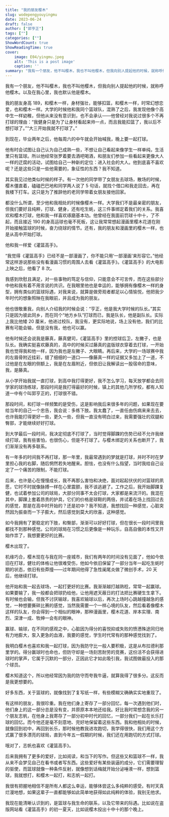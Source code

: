 ```yaml
---
title: "我的朋友樱木"
slug: wodepengyouyingmu
date: 2023-06-24  
draft: false
author: ["郭亨正"] 
tags: [""]
categories: [""]
ShowWordCount: true
ShowReadingTime: true
cover:
    image: E04/yingmu.jpeg
    alt: 'This is a post image'
    caption: ''
summary: "我有一个朋友，他不叫樱木，我也不叫他樱木，但我向别人提起他的时候，就称呼他樱木。以及在我心里，我也默认他是樱木。"
---
```


我有一个朋友，他不叫樱木，我也不叫他樱木，但我向别人提起他的时候，就称呼他樱木。以及在我心里，我也默认他是樱木。

我的朋友身高 189，和樱木一样，身材强壮，能够扣篮，和樱木一样，时常幻想恋爱，也和樱木一样。大学的时候他和我同个篮球队，混熟了之后，我发现他像个高中生一样幼稚，但他从来没有意识到，也不会承认——他曾经对我说过很多个不再打球的理由：“我健身只是为了让身材看起来帅一点，而且我能扣篮了，我以后不想打球了。”“大三开始我就不打球了。”

到现在，毕业两年之后，他每周六的中午就会开始喊我，晚上要一起打球。

他有时会试图让自己认为自己成熟一些，不想让自己看起来像学生一样单纯，生活里只有篮球。所以他经常张罗着要去酒吧喝酒，和朋友们参加一些看起来更像大人一样的迂腐的活动，试图给自己一种新的定位：进入社会的大人。他到底喜不喜欢呢？还是这些只是一些他需要的，象征性的东西？我不知道。

其实我见过他类似时候的样子。有一次他的同学带了女朋友去球场，散场的时候，樱木僵直着，磕磕巴巴地和同学两人说了 5 句话，就找个借口和我走回去，再在我楼下打车。这只是为了推辞他的老同学带着女朋友接他回家。

都没什么所谓，至少他和我相处的时候像樱木一样。大学我们不是最亲密的朋友，但我们要好且纯粹，打球、健身，还有吃生蚝，这三件事绑定着我们的关系。我喜欢和樱木打球，他和我一样喜欢琢磨基本功。他曾经在我面前罚球十中十，了不起，而且接近 190 的身高运球也毫不死板，这让我常常想起漫画里樱木花道在刚开始接触篮球的时候，奋力绕球的情节。还有，我的朋友和漫画里的樱木一样，也是从高中开始打球。

他和我一样爱《灌篮高手》。

“我觉得《灌篮高手》已经不是一部漫画了，你不能只用‘一部漫画’来形容它。”他经常这样游说那些没有看漫画习惯的周围人去看《灌篮高手》。《灌篮高手》的大电影上映之后，他看了 8 次。

我感到欣慰且满足，对一些事物的笃定与信仰，只能意会不可言传，而在这些部分中他和我有着不用言说的共识。在我眼里他也是幸运的，能够拥有像樱木一样的身型，拥有类似的篮球际遇，对我来说，就算是做旁观者都足以心情愉悦，他把我少年时代的想象照映在我眼前，并且成为我的朋友。

他也很敬重我，向别人介绍我的时候会说：“亨正，他是我大学时候的队长。”其实只是因为彼此同乡，而在同个“地方乡队”打球而已，我是队长，他是副队长。实际上我比他矮 20 厘米，他进过校队，我没有，更实际地说，场上没有他，我们的比赛有可能会输，但是没有我，他也可以赢。

他有时候还会说我是藤真，藤真健司，《灌篮高手》里的控球后卫，左撇子，也是队长。我确实挺喜欢藤真的，高中的时候买过藤真的盗版球衣穿着去打球，一开始我也觉得我和他一样，因为我也是左撇子、大眼睛。再后来，大学的一场球赛中我的左眉骨附近挂彩，缝了细细的一道口——像藤真一样的证据又多加上了一道，不过他是在左眼的侧额上，我是在左眉附近，但依旧让我解读出一股宿命的意味，我，是藤真。

从小学开始我就一直打球，到高中我打得更好，我不怎么学习，每天放学都会去同学家的球场练球，那段时间是我打得最好的时候，镇上的其他几所学校，都有人知道一中有个叫郭亨正的，打球很不错。

那段时间，和打球一样频繁的是受伤，这是影响我后来很多年的问题，如果现在要给当年的自己一个忠告，我会说：多练下肢。我太蠢了，一直任由伤病来来去去，也许我能打得更好一些，更久一些，但我一直没有明白过来，我需要强壮的双腿和臀部，才能继续好好打球。

到大学最后一段时间，我决定彻底不打球了，当时觉得脚踝的伤势已经不允许我继续打球，我有些害怕，也很伤心，但是不打球了。与樱木绑定的关系也断开了，我们渐渐没有再多联系。

有一年多的时间我不再打球，那一年里，我最常遇到的梦就是打球，并时不时在梦里担心我的右脚，随后惘然若失地醒来。胆怯，也没有什么指望，当时我给自己设定了一个痛苦的限制，不能打球。

后来，也许是心在慢慢成长，我不再那么害怕和决绝，面对起起伏伏的对篮球的夙愿，它时不时就像脉搏一样在心里震颤，我不该逃避了。工作之后，我开始脚踝复健，也试着参加公司的球局，大部分同事不太会打球，大家都是来流汗的。我混在其中，脚踝上套着昂贵的护具，它们的价格是球鞋的两倍，并试着在场上找回过去的感觉，那是在高中时开始的？还是初中？我不知道，我想找回一种感觉，心脏突然因为振奋而一下子膨大，然后感觉到莫大的欣喜，这种感觉。

如今我拥有了更稳定的下肢，和臀部，渐渐可以好好打球，但在很长一段时间里我都找不到那种感觉。公司的球局在习惯之后更像是一种玩乐，自高自傲的本性又开始作祟了，我想要更好的比赛。

樱木出现了。

机缘巧合，樱木现在与我在同一座城市，我们有两年的时间没有见面了，他如今依旧在打球，健壮的体格让他很难受伤，他如今依旧保留了一部分当年一起吃生蚝时期的状态，依旧有些莽撞——过年期间他得了急性阑尾炎做了微创手术，20 天后，他继续打球。

他开始和我一起去球场，一起打更好的比赛。我渐渐越打越熟稔，常常一起赢球。如果要输了，我一般都会把球扔给他，让他用遮天蔽日的打法把比赛硬生生拿下。有时候也会输，但我不讨厌输球，我喜欢输球以后，再次上场时心跳越撞越急的感觉，一种想要撕碎比赛的感觉，当然我需要一个一样心境的队友，然后看着像樱木这样的队友，你会得到一个相似的眼神，那种漫画里，樱木花道、岸本实理、南烈、深津一成、牧绅一会有的眼神。

赢球、输球，在不同的感观之中，心脏因为得分的喜悦抑或失败的愤懑殊途同归地有力地膨大，泵入更急的血液，我要的感觉，学生时代常有的那种感觉找到了。

我明白樱木也喜欢和我一起打球，因为我防守比一般人要积极，这是从布拉德利那里学的。得分赢球时也命也，但防守却是一场刻苦耐劳的竞赛，这份活不会获得进球时的掌声，它属于沉默的一部分，正因此它才如此吸引我，我试图做最投入的那个球员。

樱木知道这个，所以他经常因为我的防守而夸我牛逼，就算我得了很多分。这反而是我更想要的。

好多东西，关于篮球的，就像找到了复写纸一样，有些模糊又确确实实地重现了。

有这样的朋友，我很珍重。我在他们身上寄存了一部分回忆，每一次遇到他们时，他们身上的这一部分总是没有变，并原原本本地还给我。好比我时常想念我的另一个朋友志帆，在他身上我寄存了一部分初中时代的回忆，一部分我们一起在长乐打球的回忆。而今他还是毫不刻意地、完好地保留着这些东西。我和他相处的时候，就像回到初中，再回到长乐，那时候他教我进攻跑切，我学得很快，我们用这个方式赢了很多漂亮的球局，直到今年五一假期的时候，我们还在用跑切的方式打球。

哦对了，志帆也喜欢《灌篮高手》。

后来我拥有了更多的爱好，比如阅读，和当下的写作。但这些又和篮球不一样，我从来不会梦见自己在看书或者写东西。这些爱好有某些装逼的成分，它们需要理智的驱使，而篮球就像一种条件反射，就像想到话梅就开始分泌唾液一样，想到篮球，我就想打，和樱木一起打，和志帆一起打。

我很有把握地相信不是所有人都这么幸运，能够体尝这么多纯粹的感受。有时天真烂漫地想，如果这辈子一直都能够如此简单地获得如此纯粹的体验，我别无他求。

我现在能清晰认识到的，是篮球与我生命的联系，以及它带来的际遇。比如说在盗版网站看《灌篮高手》的初一夏天，比如说樱木投出十中十的那个晚上。
